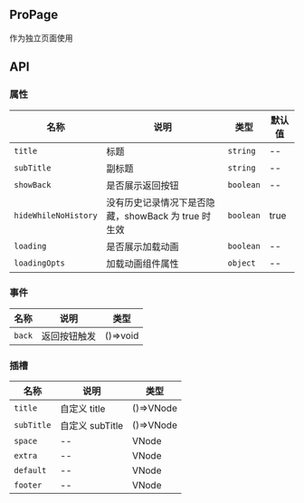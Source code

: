 ## ProPage

作为独立页面使用

## API

### 属性

| 名称                 | 说明                                                | 类型      | 默认值 |
| -------------------- | --------------------------------------------------- | --------- | ------ |
| `title`              | 标题                                                | `string`  | --     |
| `subTitle`           | 副标题                                              | `string`  | --     |
| `showBack`           | 是否展示返回按钮                                    | `boolean` | --     |
| `hideWhileNoHistory` | 没有历史记录情况下是否隐藏，showBack 为 true 时生效 | `boolean` | true   |
| `loading`            | 是否展示加载动画                                    | `boolean` | --     |
| `loadingOpts`        | 加载动画组件属性                                    | `object`  | --     |

### 事件

| 名称   | 说明         | 类型     |
| ------ | ------------ | -------- |
| `back` | 返回按钮触发 | ()=>void |

### 插槽

| 名称       | 说明            | 类型      |
| ---------- | --------------- | --------- |
| `title`    | 自定义 title    | ()=>VNode |
| `subTitle` | 自定义 subTitle | ()=>VNode |
| `space`    | --              | VNode     |
| `extra`    | --              | VNode     |
| `default`  | --              | VNode     |
| `footer`   | --              | VNode     |
